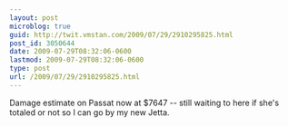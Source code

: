 ```yaml
---
layout: post
microblog: true
guid: http://twit.vmstan.com/2009/07/29/2910295825.html
post_id: 3050644
date: 2009-07-29T08:32:06-0600
lastmod: 2009-07-29T08:32:06-0600
type: post
url: /2009/07/29/2910295825.html
---
```

Damage estimate on Passat now at $7647 -- still waiting to here if she's totaled or not so I can go by my new Jetta.
